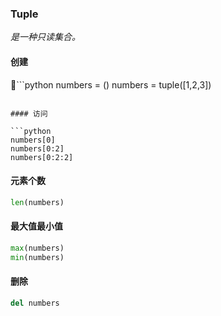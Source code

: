 ### Tuple

*是一种只读集合。*

#### 创建

```python
numbers = () 
numbers = tuple([1,2,3])
```

#### 访问

```python
numbers[0]
numbers[0:2]
numbers[0:2:2]
```

#### 元素个数

```python
len(numbers)
```

#### 最大值最小值

```python
max(numbers)
min(numbers)
```
#### 删除

```python
del numbers
```
